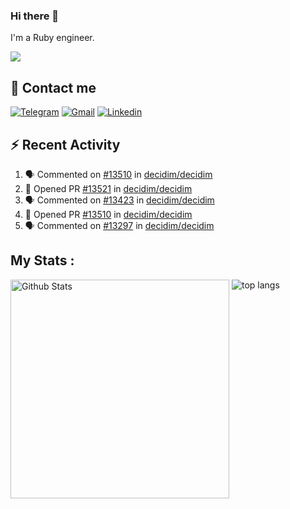 ### Hi there 👋

I'm a Ruby engineer.

<img src="https://komarev.com/ghpvc/?username=antopalidi&color=blueviolet&style=for-the-badge">

## 📩 Contact me 
[![Telegram](https://img.shields.io/badge/Telegram-2CA5E0?style=for-the-badge&logo=telegram&logoColor=white)](https://t.me/anna_top)
[![Gmail](https://img.shields.io/badge/email-D14836?style=for-the-badge&logo=gmail&logoColor=white)](mailto:topalidisanna@gmail.com)
[![Linkedin](https://img.shields.io/badge/LinkedIn-0077B5?style=for-the-badge&logo=linkedin&logoColor=white)](https://www.linkedin.com/in/topalidi/)
<!-- [![Codewars](https://img.shields.io/badge/Codewars-B1361E?style=for-the-badge&logo=Codewars&logoColor=white)](https://www.codewars.com/users/antopalidi) -->

## :zap: Recent Activity

<!--START_SECTION:activity-->
1. 🗣 Commented on [#13510](https://github.com/decidim/decidim/pull/13510#issuecomment-2406973061) in [decidim/decidim](https://github.com/decidim/decidim)
2. 💪 Opened PR [#13521](https://github.com/decidim/decidim/pull/13521) in [decidim/decidim](https://github.com/decidim/decidim)
3. 🗣 Commented on [#13423](https://github.com/decidim/decidim/pull/13423#issuecomment-2401882480) in [decidim/decidim](https://github.com/decidim/decidim)
4. 💪 Opened PR [#13510](https://github.com/decidim/decidim/pull/13510) in [decidim/decidim](https://github.com/decidim/decidim)
5. 🗣 Commented on [#13297](https://github.com/decidim/decidim/pull/13297#issuecomment-2390920262) in [decidim/decidim](https://github.com/decidim/decidim)
<!--END_SECTION:activity-->

## My Stats :
<!--
<img alt="activity" src="https://streak-stats.demolab.com?user=antopalidi" />
-->
<div>
<img align="top" width="350px" alt="Github Stats" src="https://github-readme-stats-git-master-antopalidis-projects.vercel.app/api?username=antopalidi&count_private=true&show_icons=true&hide_border=true" />
<img align="top" alt="top langs" src="https://github-readme-stats-git-master-antopalidis-projects.vercel.app/api/top-langs/?username=antopalidi&layout=compact" />
 </div>
<!--
#### [My CV](https://antopalidi.github.io/my_cv/)
-->

<!--
**antopalidi/antopalidi** is a ✨ _special_ ✨ repository because its `README.md` (this file) appears on your GitHub profile.
-->
